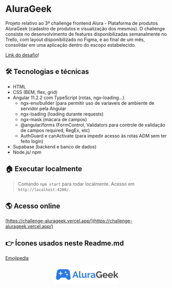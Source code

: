 # AluraGeek

Projeto relativo ao 3º challenge frontend Alura - Plataforma de produtos AluraGeek (cadastro de produtos e visualização dos mesmos).
O challenge consiste no desenvolvimento de features disponibilizadas semanalmente no Trello, com layout disponibilizado no Figma, e ao final de um mês, consolidar em uma aplicação dentro do escopo estabelecido.

[Link do desafio](https://www.alura.com.br/challenges/front-end-3?host=https://cursos.alura.com.br)!

## 🛠️ Tecnologias e técnicas

- HTML
- CSS (BEM, flex, grid)
- Angular 11.2.2 com TypeScript (rotas, ngx-loading...)
  - ngx-env/builder (para permitir uso de variaveis de ambiente de servidor pela Angular
  - ngx-loading (loading durante requests)
  - ngx-mask (mácara de campos)
  - @angular/forms (FormControl, Validators para controle de validação de campos required, RegEx, etc)
  - AuthGuard e canActivate (para impedir acesso às rotas ADM sem ter feito login)
- Supabase (backend e banco de dados)
- Node.js/ npm

## 🏠 Executar localmente

> Comando `npm start` para rodar localmente. Acesso em `http://localhost:4200/`.

## 🌎 Acesso online

[https://challenge-alurageek.vercel.app/](https://challenge-alurageek.vercel.app/)


## 👉 Ícones usados neste Readme.md

[Emojipedia](https://emojipedia.org/)

<div align="center">
  <img style="width: 200px;" src="./src/assets/img/Logo.png" alt="Logo AluraGeek" />
</div>
